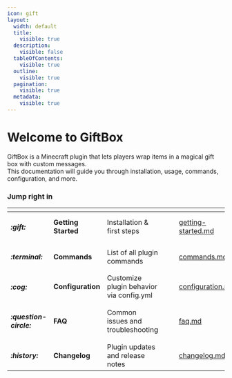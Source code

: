 ```yaml
---
icon: gift
layout:
  width: default
  title:
    visible: true
  description:
    visible: false
  tableOfContents:
    visible: true
  outline:
    visible: true
  pagination:
    visible: true
  metadata:
    visible: true
---
```


# Welcome to GiftBox

GiftBox is a Minecraft plugin that lets players wrap items in a magical gift box with custom messages.  
This documentation will guide you through installation, usage, commands, configuration, and more.

### Jump right in

<table data-view="cards"><thead><tr><th></th><th></th><th></th><th data-hidden data-card-cover data-type="files"></th><th data-hidden></th><th data-hidden data-card-target data-type="content-ref"></th></tr></thead><tbody>
<tr>
<td><h4><i class="fa-gift">:gift:</i></h4></td>
<td><strong>Getting Started</strong></td>
<td>Installation & first steps</td>
<td></td>
<td></td>
<td><a href="./getting-started/quickstart.md">getting-started.md</a></td>
</tr>
<tr>
<td><h4><i class="fa-terminal">:terminal:</i></h4></td>
<td><strong>Commands</strong></td>
<td>List of all plugin commands</td>
<td></td>
<td></td>
<td><a href="docs/commands.md">commands.md</a></td>
</tr>
<tr>
<td><h4><i class="fa-cog">:cog:</i></h4></td>
<td><strong>Configuration</strong></td>
<td>Customize plugin behavior via config.yml</td>
<td></td>
<td></td>
<td><a href="docs/configuration.md">configuration.md</a></td>
</tr>
<tr>
<td><h4><i class="fa-question-circle">:question-circle:</i></h4></td>
<td><strong>FAQ</strong></td>
<td>Common issues and troubleshooting</td>
<td></td>
<td></td>
<td><a href="docs/faq.md">faq.md</a></td>
</tr>
<tr>
<td><h4><i class="fa-history">:history:</i></h4></td>
<td><strong>Changelog</strong></td>
<td>Plugin updates and release notes</td>
<td></td>
<td></td>
<td><a href="docs/changelog.md">changelog.md</a></td>
</tr>
</tbody></table>
